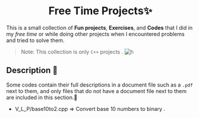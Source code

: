 <h1 align="center">Free Time Projects✨</h1>

This is a small collection of **Fun projects**, **Exercises**, and **Codes** that I did in my *free time* or while doing other projects when I encountered problems and tried to solve them.


 > Note: This collection is only `C++` projects . ![h](https://img.shields.io/badge/only-cpp-green)

## Description 📑

Some codes contain their full descriptions in a document file such as a `.pdf` next to them, and only files that do not have a document file next to them are included in this section.📍

* V_L_P/base10to2.cpp ⇒ Convert base 10 numbers to binary .

##
